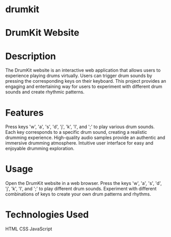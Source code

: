 # drumkit
# DrumKit Website
# Description
The DrumKit website is an interactive web application that allows users to experience playing drums virtually. Users can trigger drum sounds by pressing the corresponding keys on their keyboard. This project provides an engaging and entertaining way for users to experiment with different drum sounds and create rhythmic patterns.

# Features
Press keys 'w', 'a', 's', 'd', 'j', 'k', 'l', and ';' to play various drum sounds.
Each key corresponds to a specific drum sound, creating a realistic drumming experience.
High-quality audio samples provide an authentic and immersive drumming atmosphere.
Intuitive user interface for easy and enjoyable drumming exploration.

# Usage
Open the DrumKit website in a web browser.
Press the keys 'w', 'a', 's', 'd', 'j', 'k', 'l', and ';' to play different drum sounds.
Experiment with different combinations of keys to create your own drum patterns and rhythms.

# Technologies Used
HTML
CSS
JavaScript






